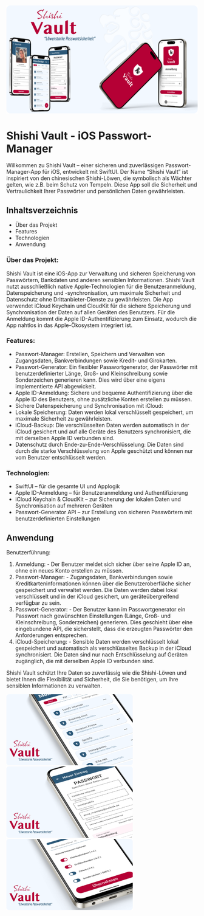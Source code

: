 <p>
  <img src="./images/Slide 16_9 - 1.png" width="1000">
</p>

# Shishi Vault - iOS Passwort-Manager

Willkommen zu Shishi Vault – einer sicheren und zuverlässigen Passwort-Manager-App für iOS, entwickelt mit SwiftUI. Der Name “Shishi Vault” ist inspiriert von den chinesischen Shishi-Löwen, die symbolisch als Wächter gelten, wie z.B. beim Schutz von Tempeln. Diese App soll die Sicherheit und Vertraulichkeit Ihrer Passwörter und persönlichen Daten gewährleisten.

## Inhaltsverzeichnis

- Über das Projekt
- Features
- Technologien
- Anwendung

### Über das Projekt:

Shishi Vault ist eine iOS-App zur Verwaltung und sicheren Speicherung von Passwörtern, Bankdaten und anderen sensiblen Informationen. Shishi Vault nutzt ausschließlich native Apple-Technologien für die Benutzeranmeldung, Datenspeicherung und -synchronisation, um maximale Sicherheit und Datenschutz ohne Drittanbieter-Dienste zu gewährleisten. Die App verwendet iCloud Keychain und CloudKit für die sichere Speicherung und Synchronisation der Daten auf allen Geräten des Benutzers. Für die Anmeldung kommt die Apple ID-Authentifizierung zum Einsatz, wodurch die App nahtlos in das Apple-Ökosystem integriert ist.

### Features:

  - Passwort-Manager: Erstellen, Speichern und Verwalten von Zugangsdaten, Bankverbindungen sowie Kredit- und Girokarten.
  - Passwort-Generator: Ein flexibler Passwortgenerator, der Passwörter mit benutzerdefinierter Länge, Groß- und Kleinschreibung sowie Sonderzeichen generieren kann. Dies wird über eine eigens implementierte API abgewickelt.
  - Apple ID-Anmeldung: Sichere und bequeme Authentifizierung über die Apple ID des Benutzers, ohne zusätzliche Konten erstellen zu müssen.
  - Sichere Datenspeicherung und Synchronisation mit iCloud:
  - Lokale Speicherung: Daten werden lokal verschlüsselt gespeichert, um maximale Sicherheit zu gewährleisten.
  - iCloud-Backup: Die verschlüsselten Daten werden automatisch in der iCloud gesichert und auf alle Geräte des Benutzers synchronisiert, die mit derselben Apple ID verbunden sind.
  - Datenschutz durch Ende-zu-Ende-Verschlüsselung: Die Daten sind durch die starke Verschlüsselung von Apple geschützt und können nur vom Benutzer entschlüsselt werden.

### Technologien:

  - SwiftUI – für die gesamte UI und Applogik
  - Apple ID-Anmeldung – für Benutzeranmeldung und Authentifizierung
  - iCloud Keychain & CloudKit – zur Sicherung der lokalen Daten und Synchronisation auf mehreren Geräten
  - Passwort-Generator API – zur Erstellung von sicheren Passwörtern mit benutzerdefinierten Einstellungen

## Anwendung

Benutzerführung:

  1.	Anmeldung:
      - Der Benutzer meldet sich sicher über seine Apple ID an, ohne ein neues Konto erstellen zu müssen.
  2.	Passwort-Manager:
      - Zugangsdaten, Bankverbindungen sowie Kreditkarteninformationen können über die Benutzeroberfläche sicher gespeichert und verwaltet werden. Die Daten werden dabei lokal verschlüsselt und in der iCloud gesichert, um geräteübergreifend verfügbar zu sein.
  3.	Passwort-Generator:
       - Der Benutzer kann im Passwortgenerator ein Passwort nach gewünschten Einstellungen (Länge, Groß- und Kleinschreibung, Sonderzeichen) generieren. Dies geschieht über eine eingebundene API, die sicherstellt, dass die erzeugten Passwörter den Anforderungen entsprechen.
  4.	iCloud-Speicherung:
      - Sensible Daten werden verschlüsselt lokal gespeichert und automatisch als verschlüsseltes Backup in der iCloud synchronisiert. Die Daten sind nur nach Entschlüsselung auf Geräten zugänglich, die mit derselben Apple ID verbunden sind.

Shishi Vault schützt Ihre Daten so zuverlässig wie die Shishi-Löwen und bietet Ihnen die Flexibilität und Sicherheit, die Sie benötigen, um Ihre sensiblen Informationen zu verwalten.

<p>
  <img src="./images/Slide 16_9 - 2.png" width="333">
   <img src="./images/Slide 16_9 - 3.png" width="333">
   <img src="./images/Slide 16_9 - 4.png" width="333">
</p>

